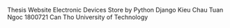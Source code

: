 Thesis Website Electronic Devices Store by Python Django
Kieu Chau Tuan Ngoc
1800721
Can Tho University of Technology
